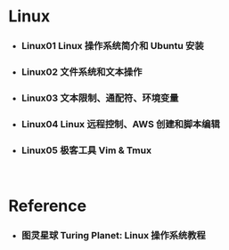 Linux
=====
* ### Linux01 Linux 操作系统简介和 Ubuntu 安装
* ### Linux02 文件系统和文本操作
* ### Linux03 文本限制、通配符、环境变量
* ### Linux04 Linux 远程控制、AWS 创建和脚本编辑
* ### Linux05 极客工具 Vim & Tmux
<br />

Reference
=====
* ### 图灵星球 Turing Planet: Linux 操作系统教程
